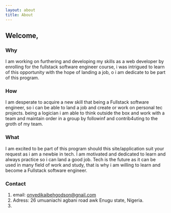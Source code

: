 ```yaml
---
layout: about
title: About
---
```


## Welcome, 

### Why
I am working on furthering and developing my skills as a web developer by enrolling for the fullstack software engineer course, i was intrigued to learn of this opportunity with the hope of landing a job, o i am dedicate to be part of this program.

### How
I am desperate to acquire a new skill that being a Fullstack software engineer, so i can be able to land a job and create or work on personal tec projects. being a logician i am able to think outside the box and work with a team and maintain order in a group by followinf and contrib4uting to the groth of my team.

### What
I am excited to be part of this program should this site/application suit your request as i am a newbie in tech. I am motivated and dedicated to learn and always practice so i can land a good job. Tech is the future as it can be used in many field of work and study, that is why i am willing to learn and become a Fullstack software engineer.

### Contact
1. email: onyedikaibehgodson@gnail.com
2. Adress: 26 umuaniachi agbani road awk Enugu state, Nigeria.
3. 
